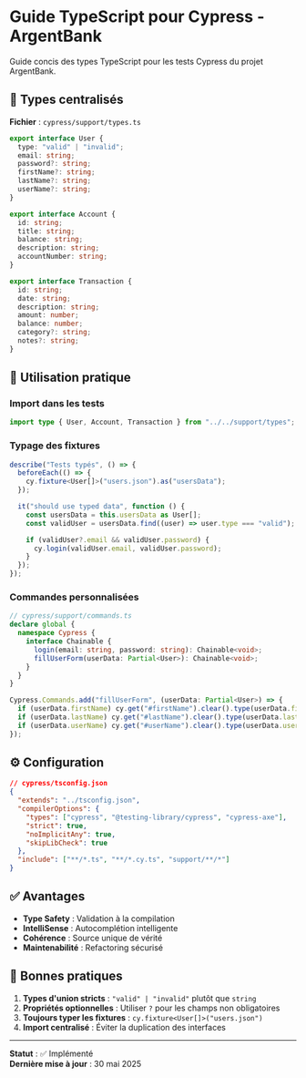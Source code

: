 <!-- @format -->

# Guide TypeScript pour Cypress - ArgentBank

Guide concis des types TypeScript pour les tests Cypress du projet ArgentBank.

## 🎯 Types centralisés

**Fichier** : `cypress/support/types.ts`

```typescript
export interface User {
  type: "valid" | "invalid";
  email: string;
  password?: string;
  firstName?: string;
  lastName?: string;
  userName?: string;
}

export interface Account {
  id: string;
  title: string;
  balance: string;
  description: string;
  accountNumber: string;
}

export interface Transaction {
  id: string;
  date: string;
  description: string;
  amount: number;
  balance: number;
  category?: string;
  notes?: string;
}
```

## 🔧 Utilisation pratique

### Import dans les tests

```typescript
import type { User, Account, Transaction } from "../../support/types";
```

### Typage des fixtures

```typescript
describe("Tests typés", () => {
  beforeEach(() => {
    cy.fixture<User[]>("users.json").as("usersData");
  });

  it("should use typed data", function () {
    const usersData = this.usersData as User[];
    const validUser = usersData.find((user) => user.type === "valid");

    if (validUser?.email && validUser.password) {
      cy.login(validUser.email, validUser.password);
    }
  });
});
```

### Commandes personnalisées

```typescript
// cypress/support/commands.ts
declare global {
  namespace Cypress {
    interface Chainable {
      login(email: string, password: string): Chainable<void>;
      fillUserForm(userData: Partial<User>): Chainable<void>;
    }
  }
}

Cypress.Commands.add("fillUserForm", (userData: Partial<User>) => {
  if (userData.firstName) cy.get("#firstName").clear().type(userData.firstName);
  if (userData.lastName) cy.get("#lastName").clear().type(userData.lastName);
  if (userData.userName) cy.get("#userName").clear().type(userData.userName);
});
```

## ⚙️ Configuration

```json
// cypress/tsconfig.json
{
  "extends": "../tsconfig.json",
  "compilerOptions": {
    "types": ["cypress", "@testing-library/cypress", "cypress-axe"],
    "strict": true,
    "noImplicitAny": true,
    "skipLibCheck": true
  },
  "include": ["**/*.ts", "**/*.cy.ts", "support/**/*"]
}
```

## ✅ Avantages

- **Type Safety** : Validation à la compilation
- **IntelliSense** : Autocomplétion intelligente
- **Cohérence** : Source unique de vérité
- **Maintenabilité** : Refactoring sécurisé

## 🚀 Bonnes pratiques

1. **Types d'union stricts** : `"valid" | "invalid"` plutôt que `string`
2. **Propriétés optionnelles** : Utiliser `?` pour les champs non obligatoires
3. **Toujours typer les fixtures** : `cy.fixture<User[]>("users.json")`
4. **Import centralisé** : Éviter la duplication des interfaces

---

**Statut** : ✅ Implémenté  
**Dernière mise à jour** : 30 mai 2025
